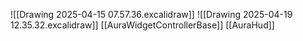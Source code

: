 ![[Drawing 2025-04-15 07.57.36.excalidraw]]
![[Drawing 2025-04-19 12.35.32.excalidraw]]
[[AuraWidgetControllerBase]]
[[AuraHud]]